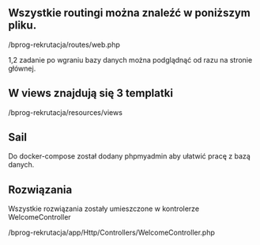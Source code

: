 ## Wszystkie routingi można znaleźć w poniższym pliku.
/bprog-rekrutacja/routes/web.php

1,2 zadanie po wgraniu bazy danych można podglądnąć od razu na stronie głównej.

## W views znajdują się 3 templatki
/bprog-rekrutacja/resources/views

## Sail
Do docker-compose został dodany phpmyadmin aby ułatwić pracę z bazą danych.


## Rozwiązania

Wszystkie rozwiązania zostały umieszczone w kontrolerze WelcomeController

/bprog-rekrutacja/app/Http/Controllers/WelcomeController.php
